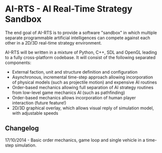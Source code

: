 AI-RTS - AI Real-Time Strategy Sandbox
======================================

The end goal of AI-RTS is to provide a software "sandbox" in which multiple separate programmable artificial intelligences can compete against each other in a 2D/3D real-time strategy environment.

AI-RTS will be written in a mixture of Python, C++, SDL and OpenGL leading to a fully cross-platform codebase. It will consist of the following separated components:

* External faction, unit and structure definition and configuration
* Asynchronous, incremental time-step approach allowing incorporation of physical models (such as projectile motion) and expensive AI routines
* Order-based mechanics allowing full separation of AI strategy routines from low-level game mechanics AI (such as pathfinding)
* Order-based mechanics allows incorporation of human player interaction (future feature!)
* 2D/3D graphical overlay, which allows visual reply of simulation model, with adjustable speeds

Changelog
---------

17/10/2014 - Basic order mechanics, game loop and single vehicle in a time-step simulation.